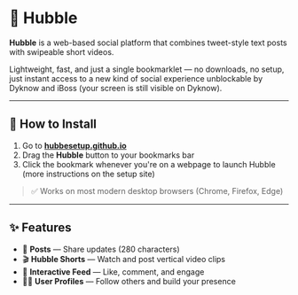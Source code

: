 # 🌌 Hubble

**Hubble** is a web-based social platform that combines tweet-style text posts with swipeable short videos.

Lightweight, fast, and just a single bookmarklet — no downloads, no setup, just instant access to a new kind of social experience unblockable by Dyknow and iBoss (your screen is still visible on Dyknow).

---

## 🚀 How to Install

1. Go to **[hubbesetup.github.io](https://hubbesetup.github.io)**
2. Drag the **Hubble** button to your bookmarks bar
3. Click the bookmark whenever you're on a webpage to launch Hubble
(more instructions on the setup site)
> ✅ Works on most modern desktop browsers (Chrome, Firefox, Edge)

---

## ✨ Features

- 📢 **Posts** — Share updates (280 characters)
- 🎬 **Hubble Shorts** — Watch and post vertical video clips
- 💬 **Interactive Feed** — Like, comment, and engage
- 🧑‍🚀 **User Profiles** — Follow others and build your presence
